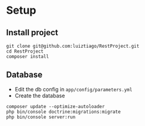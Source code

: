 # Setup

## Install project

```
git clone git@github.com:luiztiago/RestProject.git
cd RestProject
composer install
```

## Database

- Edit the db config in `app/config/parameters.yml`
- Create the database

```
composer update --optimize-autoloader
php bin/console doctrine:migrations:migrate
php bin/console server:run
```
